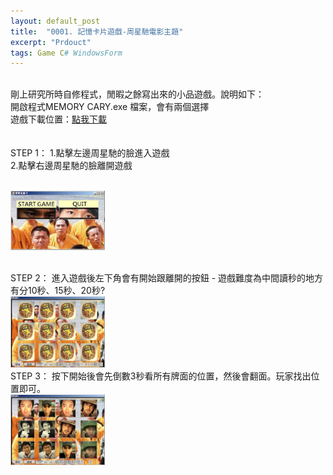 ```yaml
---
layout: default_post
title:  "0001. 記憶卡片遊戲-周星馳電影主題"
excerpt: "Prdouct"
tags: Game C# WindowsForm
---
```

<div class="summary">
<br/>剛上研究所時自修程式，閒暇之餘寫出來的小品遊戲。說明如下：
<br/>開啟程式MEMORY CARY.exe 檔案，會有兩個選擇
<br/>遊戲下載位置：<a href="https://drive.google.com/file/d/0B42wM6w1VZR7MU9mSm1ibkJCRkk/view?usp=sharing">點我下載</a>
</div>
<br/>
 

<br/>
STEP 1： 1.點擊左邊周星馳的臉進入遊戲
<br/>    2.點擊右邊周星馳的臉離開遊戲


<br/> <img src="/assets/image/MyProduct/2018_09_12_1.jpg" width="30%" height="30%" />

<br/>
STEP 2： 進入遊戲後左下角會有開始跟離開的按鈕 - 遊戲難度為中間讀秒的地方有分10秒、15秒、20秒?
<br/> <img src="/assets/image/MyProduct/2018_09_12_2.jpg" width="30%" height="30%" />

<br/>
STEP 3： 按下開始後會先倒數3秒看所有牌面的位置，然後會翻面。玩家找出位置即可。
<br/> <img src="/assets/image/MyProduct/2018_09_12_3.jpg" width="30%" height="30%" />
